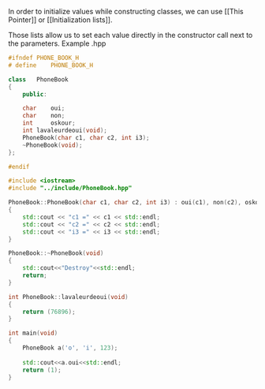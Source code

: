 In order to initialize values while constructing classes, we can use [[This Pointer]] or [[Initialization lists]].

Those lists allow us to set each value directly in the constructor call next to the parameters.
Example
.hpp
```c++
#ifndef	PHONE_BOOK_H
# define	PHONE_BOOK_H

class	PhoneBook
{
	public:

	char	oui;
	char	non;
	int		oskour;
	int	lavaleurdeoui(void);
	PhoneBook(char c1, char c2, int i3);
	~PhoneBook(void);
};

#endif

```

```c++
#include <iostream>
#include "../include/PhoneBook.hpp"

PhoneBook::PhoneBook(char c1, char c2, int i3) : oui(c1), non(c2), oskour(i3)
{
	std::cout << "c1 =" << c1 << std::endl;
	std::cout << "c2 =" << c2 << std::endl;
	std::cout << "i3 =" << i3 << std::endl;
}

PhoneBook::~PhoneBook(void)
{
	std::cout<<"Destroy"<<std::endl;
	return;
}

int	PhoneBook::lavaleurdeoui(void)
{
	return (76896);
}

int	main(void)
{
	PhoneBook a('o', 'i', 123);
		
	std::cout<<a.oui<<std::endl;
	return (1);
}
```